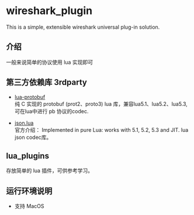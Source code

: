 # wireshark_plugin

This is a simple, extensible wireshark universal plug-in solution.

## 介绍

一般来说简单的协议使用 lua 实现即可

## 第三方依赖库 3rdparty

- [lua-protobuf](https://github.com/starwing/lua-protobuf)  
  纯 C 实现的 protobuf (prot2、proto3) lua 库，兼容lua5.1、lua5.2、lua5.3,
  可在lua中进行 pb 协议的codec.

- [json.lua](https://github.com/rxi/json.lua)  
  官方介绍： Implemented in pure Lua: works with 5.1, 5.2, 5.3 and JIT.
  lua json codec库。

## lua_plugins

存放简单的 lua 插件，可供参考学习。

## 运行环境说明

- 支持 MacOS
